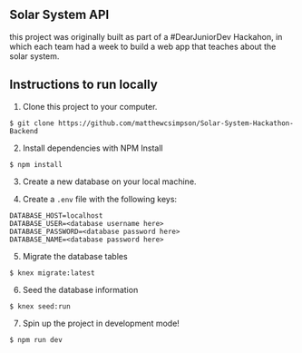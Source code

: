 ## Solar System API

this project was originally built as part of a #DearJuniorDev Hackahon, in which each team had a week to build a web app that teaches about the solar system.  

## Instructions to run locally

1. Clone this project to your computer. 

`$ git clone https://github.com/matthewcsimpson/Solar-System-Hackathon-Backend`

2. Install dependencies with NPM Install

`$ npm install`

3. Create a new database on your local machine. 

4. Create a `.env` file with the following keys:

```````
DATABASE_HOST=localhost
DATABASE_USER=<database username here>
DATABASE_PASSWORD=<database password here>
DATABASE_NAME=<database password here>
```````

5. Migrate the database tables 

`$ knex migrate:latest`

6. Seed the database information 

`$ knex seed:run`

7. Spin up the project in development mode!

`$ npm run dev`
